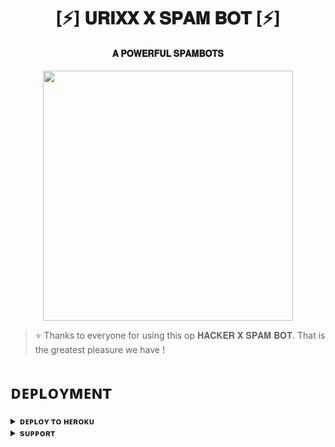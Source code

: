 <h1 align="center"><b>[⚡] 𝐔𝐑𝐈𝐗𝐗  𝐗  𝐒𝐏𝐀𝐌 𝐁𝐎𝐓 [⚡]</b></h1>

<h4 align="center"> 𝐀 𝐏𝐎𝐖𝐄𝐑𝐅𝐔𝐋 𝐒𝐏𝐀𝐌𝐁𝐎𝐓𝐒</h4>

<p align="center"><a href="https://t.me/legend_of_all_groups"><img src="https://te.legra.ph/file/d106519f324f3309b23eb.jpg" width="400"></a></p>


> ⭐️ Thanks to everyone for using this op 𝐇𝐀𝐂𝐊𝐄𝐑 𝐗 𝐒𝐏𝐀𝐌 𝐁𝐎𝐓. That is the greatest pleasure we have !


# ᴅᴇᴘʟᴏʏᴍᴇɴᴛ


<details>
<summary><b>ᴅᴇᴘʟᴏʏ ᴛᴏ ʜᴇʀᴏᴋᴜ</b></summary>
<br>

[![Deploy](https://www.herokucdn.com/deploy/button.svg)](https://dashboard.heroku.com/new?template=https://github.com/Music728/HACKER_X_SPAMBOT)

</details>


<details>
<summary><b>sᴜᴘᴘᴏʀᴛ</b></summary>
<br>

<a href="https://t.me/O_P_Hacker"><img src="https://img.shields.io/badge/Join-Telegram%20Channel-red.svg?logo=Telegram"></a>

</details>
